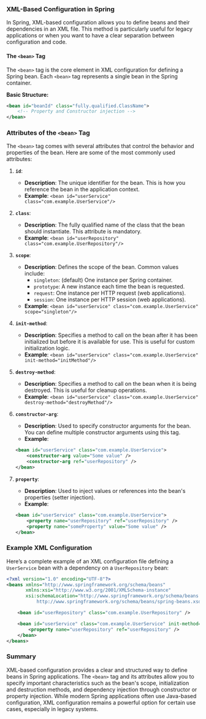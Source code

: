 ### XML-Based Configuration in Spring

In Spring, XML-based configuration allows you to define beans and their dependencies in an XML file. This method is particularly useful for legacy applications or when you want to have a clear separation between configuration and code. 

#### The `<bean>` Tag

The `<bean>` tag is the core element in XML configuration for defining a Spring bean. Each `<bean>` tag represents a single bean in the Spring container.

**Basic Structure:**
```xml
<bean id="beanId" class="fully.qualified.ClassName">
    <!-- Property and Constructor injection -->
</bean>
```

### Attributes of the `<bean>` Tag

The `<bean>` tag comes with several attributes that control the behavior and properties of the bean. Here are some of the most commonly used attributes:

1. **`id`**: 
   - **Description**: The unique identifier for the bean. This is how you reference the bean in the application context.
   - **Example**: `<bean id="userService" class="com.example.UserService"/>`

2. **`class`**: 
   - **Description**: The fully qualified name of the class that the bean should instantiate. This attribute is mandatory.
   - **Example**: `<bean id="userRepository" class="com.example.UserRepository"/>`

3. **`scope`**: 
   - **Description**: Defines the scope of the bean. Common values include:
     - `singleton`: (default) One instance per Spring container.
     - `prototype`: A new instance each time the bean is requested.
     - `request`: One instance per HTTP request (web applications).
     - `session`: One instance per HTTP session (web applications).
   - **Example**: `<bean id="userService" class="com.example.UserService" scope="singleton"/>`

4. **`init-method`**: 
   - **Description**: Specifies a method to call on the bean after it has been initialized but before it is available for use. This is useful for custom initialization logic.
   - **Example**: `<bean id="userService" class="com.example.UserService" init-method="initMethod"/>`

5. **`destroy-method`**: 
   - **Description**: Specifies a method to call on the bean when it is being destroyed. This is useful for cleanup operations.
   - **Example**: `<bean id="userService" class="com.example.UserService" destroy-method="destroyMethod"/>`

6. **`constructor-arg`**: 
   - **Description**: Used to specify constructor arguments for the bean. You can define multiple constructor arguments using this tag.
   - **Example**:
   ```xml
   <bean id="userService" class="com.example.UserService">
       <constructor-arg value="Some value" />
       <constructor-arg ref="userRepository" />
   </bean>
   ```

7. **`property`**: 
   - **Description**: Used to inject values or references into the bean's properties (setter injection). 
   - **Example**:
   ```xml
   <bean id="userService" class="com.example.UserService">
       <property name="userRepository" ref="userRepository" />
       <property name="someProperty" value="Some value" />
   </bean>
   ```

### Example XML Configuration

Here’s a complete example of an XML configuration file defining a `UserService` bean with a dependency on a `UserRepository` bean:

```xml
<?xml version="1.0" encoding="UTF-8"?>
<beans xmlns="http://www.springframework.org/schema/beans"
       xmlns:xsi="http://www.w3.org/2001/XMLSchema-instance"
       xsi:schemaLocation="http://www.springframework.org/schema/beans
           http://www.springframework.org/schema/beans/spring-beans.xsd">

    <bean id="userRepository" class="com.example.UserRepository" />

    <bean id="userService" class="com.example.UserService" init-method="initMethod" destroy-method="destroyMethod">
        <property name="userRepository" ref="userRepository" />
    </bean>
</beans>
```

### Summary

XML-based configuration provides a clear and structured way to define beans in Spring applications. The `<bean>` tag and its attributes allow you to specify important characteristics such as the bean's scope, initialization and destruction methods, and dependency injection through constructor or property injection. While modern Spring applications often use Java-based configuration, XML configuration remains a powerful option for certain use cases, especially in legacy systems.